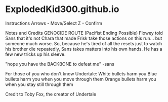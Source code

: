 # ExplodedKid300.github.io
Instructions
Arrows - Move/Select
Z - Confirm

Notes and Credits
GENOCIDE ROUTE
(Pacifist Ending Possible)
Flowey told Sans that it's not Chara that made Frisk take those actions on this run... but someone much worse. So, because he's tired of all the resets just to watch his brother die repeatedly, Sans takes matters into his own hands. He has a few new tricks up his sleeve.

"hope you have the BACKBONE to defeat me"
                                                                          -sans

For those of you who don't know Undertale:
White bullets harm you
Blue bullets harm you when you move through them
Orange bullets harm you when you stay still through them

Credit to Toby Fox, the creator of Undertale
